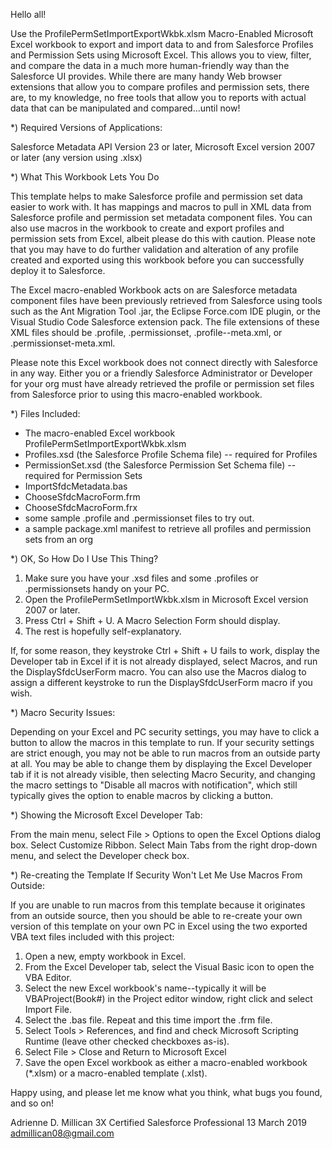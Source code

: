 Hello all!

Use the ProfilePermSetImportExportWkbk.xlsm Macro-Enabled Microsoft Excel workbook to export and import data to and from Salesforce Profiles and Permission Sets using Microsoft Excel. This allows you to view, filter, and compare the data in a much more human-friendly way than the Salesforce UI provides. While there are many handy Web browser extensions that allow you to compare profiles and permission sets, there are, to my knowledge, no free tools that allow you to reports with actual data that can be manipulated and compared...until now!



*) Required Versions of Applications:

Salesforce Metadata API Version 23 or later, Microsoft Excel version 2007 or later (any version using .xlsx)



*) What This Workbook Lets You Do

This template helps to make Salesforce profile and permission set data easier to work with. It has mappings and macros to pull in XML data from Salesforce profile and permission set metadata component files. You can also use macros in the workbook to create and export profiles and permission sets from Excel, albeit please do this with caution. Please note that you may have to do further validation and alteration of any profile created and exported using this workbook before you can successfully deploy it to Salesforce.

The Excel macro-enabled Workbook acts on are Salesforce metadata component files have been previously retrieved from Salesforce using tools such as the Ant Migration Tool .jar, the Eclipse Force.com IDE plugin, or the Visual Studio Code Salesforce extension pack. The file extensions of these XML files should be .profile, .permissionset, .profile--meta.xml, or .permissionset-meta.xml.

Please note this Excel workbook does not connect directly with Salesforce in any way. Either you or a friendly Salesforce Administrator or Developer for your org must have already retrieved the profile or permission set files from Salesforce prior to using this macro-enabled workbook.


*) Files Included:

* The macro-enabled Excel workbook ProfilePermSetImportExportWkbk.xlsm
* Profiles.xsd (the Salesforce Profile Schema file) -- required for Profiles
* PermissionSet.xsd (the Salesforce Permission Set Schema file) -- required for Permission Sets
* ImportSfdcMetadata.bas
* ChooseSfdcMacroForm.frm
* ChooseSfdcMacroForm.frx
* some sample .profile and .permissionset files to try out.
* a sample package.xml manifest to retrieve all profiles and permission sets from an org



*) OK, So How Do I Use This Thing?

1) Make sure you have your .xsd files and some .profiles or .permissionsets handy on your PC.
2) Open the ProfilePermSetImportWkbk.xlsm in Microsoft Excel version 2007 or later.
3) Press Ctrl + Shift + U. A Macro Selection Form should display.
3) The rest is hopefully self-explanatory.

If, for some reason, they keystroke Ctrl + Shift + U fails to work, display the Developer tab in Excel if it is not already displayed, select Macros, and run the DisplaySfdcUserForm macro. You can also use the Macros dialog to assign a different keystroke to run the DisplaySfdcUserForm macro if you wish.



*) Macro Security Issues:

Depending on your Excel and PC security settings, you may have to click a button to allow the macros in this template to run. If your security settings are strict enough, you may not be able to run macros from an outside party at all. You may be able to change them by displaying the Excel Developer tab if it is not already visible, then selecting Macro Security, and changing the macro settings to "Disable all macros with notification", which still typically gives the option to enable macros by clicking a button.



*) Showing the Microsoft Excel Developer Tab:

From the main menu, select File > Options to open the Excel Options dialog box. Select Customize Ribbon. Select Main Tabs from the right drop-down menu, and select the Developer check box.



*) Re-creating the Template If Security Won't Let Me Use Macros From Outside:

If you are unable to run macros from this template because it originates from an outside source, then you should be able to re-create your own version of this template on your own PC in Excel using the two exported VBA text files included with this project:

1. Open a new, empty workbook in Excel.
2. From the Excel Developer tab, select the Visual Basic icon to open the VBA Editor.
3. Select the new Excel workbook's name--typically it will be VBAProject(Book#) in the Project editor window, right click and select Import File.
4. Select the .bas file. Repeat and this time import the .frm file. 
5. Select Tools > References, and find and check Microsoft Scripting Runtime (leave other checked checkboxes as-is).
6. Select File > Close and Return to Microsoft Excel
7. Save the open Excel workbook as either a macro-enabled workbook (*.xlsm) or a macro-enabled template (.xlst).



Happy using, and please let me know what you think, what bugs you found, and so on!

Adrienne D. Millican
3X Certified Salesforce Professional
13 March 2019
admillican08@gmail.com
